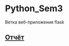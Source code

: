 # Python_Sem3
Ветка веб-приложения flask

## [Отчёт](https://github.com/Kompanion8/Python_Sem3/blob/main/flask_app/Flask_app_readme.pdf)
